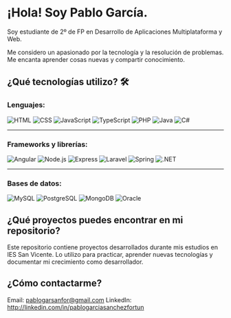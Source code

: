 # ¡Hola! Soy Pablo García.

Soy estudiante de 2º de FP en Desarrollo de Aplicaciones Multiplataforma y Web.

Me considero un apasionado por la tecnología y la resolución de problemas. Me encanta aprender cosas nuevas y compartir conocimiento.

## ¿Qué tecnologías utilizo? 🛠️

### Lenguajes:
![HTML](https://img.shields.io/badge/-HTML5-E34F26?logo=html5&logoColor=fff)
![CSS](https://img.shields.io/badge/-CSS3-1572B6?logo=css3)
![JavaScript](https://img.shields.io/badge/-JavaScript-F7DF1E?logo=javascript&logoColor=000)
![TypeScript](https://img.shields.io/badge/-TypeScript-3178C6?style=flat&logo=typescript&logoColor=white)
![PHP](https://img.shields.io/badge/-PHP-777BB4?style=flat&logo=php&logoColor=white)
![Java](https://img.shields.io/badge/-Java-007396?style=flat&logo=java&logoColor=white)
![C#](https://img.shields.io/badge/-C%23-239120?style=flat&logo=c-sharp&logoColor=white)

---

### Frameworks y librerías:
![Angular](https://img.shields.io/badge/-Angular-DD0031?style=flat&logo=angular&logoColor=white)
![Node.js](https://img.shields.io/badge/-Node.js-339933?logo=node.js&logoColor=fff)
![Express](https://img.shields.io/badge/-Express-000000?style=flat&logo=express&logoColor=white)
![Laravel](https://img.shields.io/badge/-Laravel-FF2D20?style=flat&logo=laravel&logoColor=white)
![Spring](https://img.shields.io/badge/-Spring-6DB33F?style=flat&logo=spring&logoColor=white)
![.NET](https://img.shields.io/badge/-.NET-512BD4?style=flat&logo=dotnet&logoColor=white)

---

### Bases de datos:
![MySQL](https://img.shields.io/badge/-MySQL-4479A1?style=flat&logo=mysql&logoColor=white)
![PostgreSQL](https://img.shields.io/badge/-PostgreSQL-336791?style=flat&logo=postgresql&logoColor=white)
![MongoDB](https://img.shields.io/badge/-MongoDB-47A248?style=flat&logo=mongodb&logoColor=white)
![Oracle](https://img.shields.io/badge/-Oracle_SQL-F80000?style=flat&logo=oracle&logoColor=white)


## ¿Qué proyectos puedes encontrar en mi repositorio?
Este repositorio contiene proyectos desarrollados durante mis estudios en IES San Vicente.
Lo utilizo para practicar, aprender nuevas tecnologías y documentar mi crecimiento como desarrollador.

## ¿Cómo contactarme?
Email: pablogarsanfor@gmail.com
LinkedIn: http://linkedin.com/in/pablogarciasanchezfortun

<!---
pablogsf/pablogsf is a ✨ special ✨ repository because its `README.md` (this file) appears on your GitHub profile.
You can click the Preview link to take a look at your changes.
--->
